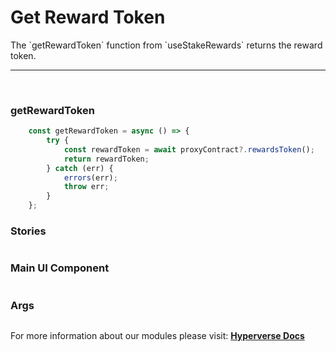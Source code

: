 # Get Reward Token

<p> The `getRewardToken` function from `useStakeRewards` returns the reward token. </p>

---

<br>

### getRewardToken

```jsx
	const getRewardToken = async () => {
		try {
			const rewardToken = await proxyContract?.rewardsToken();
			return rewardToken;
		} catch (err) {
			errors(err);
			throw err;
		}
	};
```

### Stories

```jsx

```

### Main UI Component

```jsx

```

### Args

```jsx

```

For more information about our modules please visit: [**Hyperverse Docs**](https://docs.hyperverse.dev)
